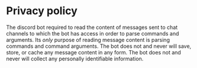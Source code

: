 # Privacy policy

The discord bot required to read the content of messages sent to chat channels to which the bot has access in order to parse commands and arguments. 
Its *only* purpose of reading message content is parsing commands and command arguments.
The bot does not and never will save, store, or cache any message content in any form.
The bot does not and never will collect any personally identifiable information. 
